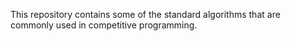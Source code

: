 This repository contains some of the standard algorithms that are commonly used in competitive programming.
